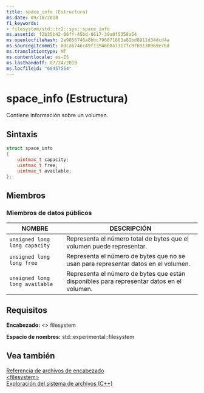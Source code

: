 ```yaml
---
title: space_info (Estructura)
ms.date: 09/10/2018
f1_keywords:
- filesystem/std::tr2::sys::space_info
ms.assetid: f2b35b42-06ff-45bd-8617-39a0f5358a54
ms.openlocfilehash: 2a9856746a8bbc796871663a81bd8911d34dcd4a
ms.sourcegitcommit: 0dcab746c49f13946b0a7317fc9769130969e76d
ms.translationtype: MT
ms.contentlocale: es-ES
ms.lasthandoff: 07/24/2019
ms.locfileid: "68457554"
---
```

# <a name="spaceinfo-structure"></a>space_info (Estructura)

Contiene información sobre un volumen.

## <a name="syntax"></a>Sintaxis

```cpp
struct space_info
{
    uintmax_t capacity;
    uintmax_t free;
    uintmax_t available;
};
```

## <a name="members"></a>Miembros

### <a name="public-data-members"></a>Miembros de datos públicos

|NOMBRE|DESCRIPCIÓN|
|----------|-----------------|
|`unsigned long long capacity`|Representa el número total de bytes que el volumen puede representar.|
|`unsigned long long free`|Representa el número de bytes que no se usan para representar datos en el volumen.|
|`unsigned long long available`|Representa el número de bytes que están disponibles para representar datos en el volumen.|

## <a name="requirements"></a>Requisitos

**Encabezado:** \<> filesystem

**Espacio de nombres:** std::experimental::filesystem

## <a name="see-also"></a>Vea también

[Referencia de archivos de encabezado](../standard-library/cpp-standard-library-header-files.md)\
[\<filesystem>](../standard-library/filesystem.md)\
[Exploración del sistema de archivos (C++)](../standard-library/file-system-navigation.md)
